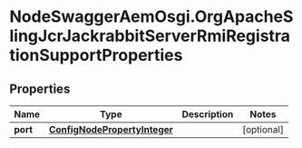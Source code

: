 # NodeSwaggerAemOsgi.OrgApacheSlingJcrJackrabbitServerRmiRegistrationSupportProperties

## Properties

Name | Type | Description | Notes
------------ | ------------- | ------------- | -------------
**port** | [**ConfigNodePropertyInteger**](ConfigNodePropertyInteger.md) |  | [optional] 


